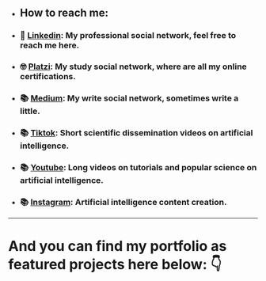 * ## How to reach me: 

* ### 👔 [Linkedin](https://www.linkedin.com/in/dataengel/): My professional social network, feel free to reach me here. 
* ### 🤓 [Platzi](https://platzi.com/p/DataEngel/): My study social network, where are all my online certifications.  
* ### 📚 [Medium](https://dataengel.medium.com/): My write social network, sometimes write a little.
* ### 📚 [Tiktok](https://www.tiktok.com/@data_engel): Short scientific dissemination videos on artificial intelligence. 
* ### 📚 [Youtube](https://www.youtube.com/channel/UCpa6Y_D8EMyB6f776RSzy4A): Long videos on tutorials and popular science on artificial intelligence.
* ### 📚 [Instagram](https://www.instagram.com/dataengel/): Artificial intelligence content creation. 




---

# And you can find my portfolio as featured projects here below: 👇 

